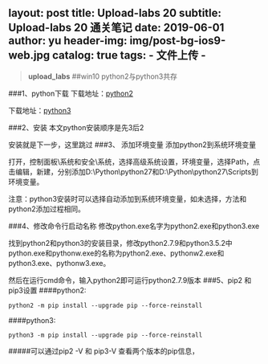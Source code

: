 layout:     post
title:      Upload-labs 20
subtitle:   Upload-labs 20 通关笔记
date:       2019-06-01
author:     yu
header-img: img/post-bg-ios9-web.jpg
catalog: true
tags:
    - 文件上传
    - 
---

>**upload_labs** 
##win10 python2与python3共存

###1、python下载
下载地址：[python2](https://www.python.org/ftp/python/3.5.2/python-3.5.2rc1-amd64.exe)

下载地址：[python3](https://www.python.org/ftp/python/2.7.9/python-2.7.9.amd64.msi)

###2、安装
本文python安装顺序是先3后2

安装就是下一步，这里跳过
###3、  添加环境变量
添加python2到系统环境变量

打开，控制面板\系统和安全\系统，选择高级系统设置，环境变量，选择Path，点击编辑，新建，分别添加D:\Python\python27和D:\Python\python27\Scripts到环境变量。

注意：python3安装时可以选择自动添加到系统环境变量，如未选择，方法和python2添加过程相同。


###4、修改命令行启动名称
修改python.exe名字为python2.exe和python3.exe

找到python2和python3的安装目录，修改python2.7.9和python3.5.2中python.exe和pythonw.exe的名称为python2.exe、pythonw2.exe和python3.exe、pythonw3.exe。

然后在运行cmd命令，输入python2即可运行python2.7.9版本
###5、pip2 和 pip3设置
####python2:
```
python2 -m pip install --upgrade pip --force-reinstall
```
####python3:
```
python3 -m pip install --upgrade pip --force-reinstall
```
#####可以通过pip2 -V 和 pip3-V 查看两个版本的pip信息，

